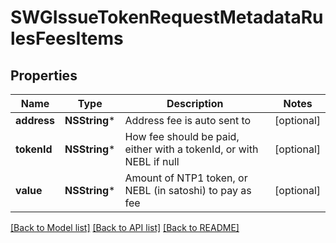 # SWGIssueTokenRequestMetadataRulesFeesItems

## Properties
Name | Type | Description | Notes
------------ | ------------- | ------------- | -------------
**address** | **NSString*** | Address fee is auto sent to | [optional] 
**tokenId** | **NSString*** | How fee should be paid, either with a tokenId, or with NEBL if null | [optional] 
**value** | **NSString*** | Amount of NTP1 token, or NEBL (in satoshi) to pay as fee | [optional] 

[[Back to Model list]](../README.md#documentation-for-models) [[Back to API list]](../README.md#documentation-for-api-endpoints) [[Back to README]](../README.md)


